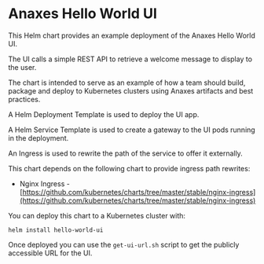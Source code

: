 # Anaxes Hello World UI

This Helm chart provides an example deployment of the Anaxes Hello World UI. 

The UI calls a simple REST API to retrieve a welcome message to display to the user.

The chart is intended to serve as an example of how a team should build, package and deploy to Kubernetes clusters using Anaxes artifacts and best practices.

A Helm Deployment Template is used to deploy the UI app.

A Helm Service Template is used to create a gateway to the UI pods running in the deployment.

An Ingress is used to rewrite the path of the service to offer it externally.

This chart depends on the following chart to provide ingress path rewrites:
- Nginx Ingress - [https://github.com/kubernetes/charts/tree/master/stable/nginx-ingress](https://github.com/kubernetes/charts/tree/master/stable/nginx-ingress)

You can deploy this chart to a Kubernetes cluster with:

    helm install hello-world-ui

Once deployed you can use the `get-ui-url.sh` script to get the publicly accessible URL for the UI.
